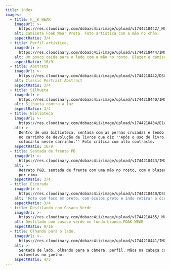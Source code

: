 ```yaml
---
title: index
images:
  - title: F__K WEAR
    imageUrl: >-
      https://res.cloudinary.com/dobazc4ii/image/upload/v1744218442/_MG_9923_ftweyq.jpg
    alt: Camiseta Foak Wear Preta. Foto artística com a mão no chão.
    aspectRatio: 3/4
  - title: Perfil artístico.
    imageUrl: >-
      https://res.cloudinary.com/dobazc4ii/image/upload/v1744218444/IMG_8225_dtkzu5.jpg
    alt: Um pouco caída para o lado com a mão no rosto. Blazer e camiseta social.
    aspectRatio: 16/9
  - title: Abstrata
    imageUrl: >-
      https://res.cloudinary.com/dobazc4ii/image/upload/v1744218442/DSC_0232-1_ch9sxc.jpg
    alt: Classic Portrait Abstract
    aspectRatio: 3/4
  - title: Silhueta
    imageUrl: >-
      https://res.cloudinary.com/dobazc4ii/image/upload/v1744218440/IMG_8323_nwcga1.jpg
    alt: Silhueta contra a luz
    aspectRatio: 3/4
  - title: Biblioteca
    imageUrl: >-
      https://res.cloudinary.com/dobazc4ii/image/upload/v1744218434/E1454E7D-267A-4BAB-AF14-5C6FA413423A_ufswcf.jpg
    alt: >-
      Dentro de uma biblioteca, sentada com as pernas cruzadas e lendo um livro
      no carrinho de devolução de livros que diz ''Após o uso do livro, favor
      coloca-lo nesse carrinho.'' Foto crítica com alto contraste.
    aspectRatio: 16/9
  - title: Sentada de frente PB
    imageUrl: >-
      https://res.cloudinary.com/dobazc4ii/image/upload/v1744218443/IMG_8222_ozszuc.jpg
    alt: >-
      Retrato P&B, sentada de frente com uma mão no rosto, com o blazer apenas
      por cima.
    aspectRatio: 3/4
  - title: Escorada
    imageUrl: >-
      https://res.cloudinary.com/dobazc4ii/image/upload/v1744218440/DSC_0319-41_wbzfcw.jpg
    alt: 'Foto com foco em preto, com óculos preto e indo retirar o óculos'
    aspectRatio: 3/4
  - title: Desfilando com Casaco Verde
    imageUrl: >-
      https://res.cloudinary.com/dobazc4ii/image/upload/v1744218435/_MG_0183_f6fu8j.jpg
    alt: Desfilado com casaco verde no fundo branco.FOAK WEAR
    aspectRatio: 9/16
  - title: Olhando para o lado.
    imageUrl: >-
      https://res.cloudinary.com/dobazc4ii/image/upload/v1744218441/IMG_8301_jt8dmd.jpg
    alt: >-
      Sentada de lado, olhando para a câmera, perfil. Mãos na cabeça com os
      cotovelos no joelho.
    aspectRatio: 4/3
---
```


